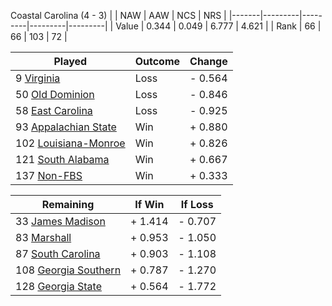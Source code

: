 Coastal Carolina (4 - 3)
|       |   NAW   |   AAW   |   NCS   |   NRS   |
|-------|---------|---------|---------|---------|
| Value |   0.344 |   0.049 |   6.777 |   4.621 |
| Rank  |      66 |      66 |     103 |      72 |

| Played                    | Outcome    |  Change  |
|---------------------------|------------|----------|
|   9 [Virginia              ](Virginia.md)| Loss       | -  0.564 |
|  50 [Old Dominion          ](OldDominion.md)| Loss       | -  0.846 |
|  58 [East Carolina         ](EastCarolina.md)| Loss       | -  0.925 |
|  93 [Appalachian State     ](AppalachianState.md)| Win        | +  0.880 |
| 102 [Louisiana-Monroe      ](LouisianaMonroe.md)| Win        | +  0.826 |
| 121 [South Alabama         ](SouthAlabama.md)| Win        | +  0.667 |
| 137 [Non-FBS               ](NonFBS.md)| Win        | +  0.333 |

| Remaining                 |  If Win  |  If Loss |
|---------------------------|----------|----------|
|  33 [James Madison         ](JamesMadison.md)| +  1.414 | -  0.707 |
|  83 [Marshall              ](Marshall.md)| +  0.953 | -  1.050 |
|  87 [South Carolina        ](SouthCarolina.md)| +  0.903 | -  1.108 |
| 108 [Georgia Southern      ](GeorgiaSouthern.md)| +  0.787 | -  1.270 |
| 128 [Georgia State         ](GeorgiaState.md)| +  0.564 | -  1.772 |

